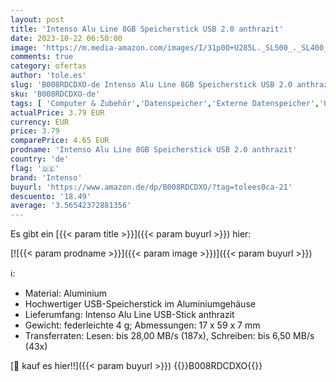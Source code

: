 ```yaml
---
layout: post
title: 'Intenso Alu Line 8GB Speicherstick USB 2.0 anthrazit'
date: 2023-10-22 06:50:00
image: 'https://m.media-amazon.com/images/I/31p0O+U285L._SL500_._SL400_.jpg'
comments: true
category: ofertas
author: 'tole.es'
slug: 'B008RDCDXO-de Intenso Alu Line 8GB Speicherstick USB 2.0 anthrazit'
sku: 'B008RDCDXO-de'
tags: [ 'Computer & Zubehör','Datenspeicher','Externe Datenspeicher','USB-Sticks','intenso','🇩🇪', ]
actualPrice: 3.79 EUR
currency: EUR
price: 3.79
comparePrice: 4.65 EUR
prodname: 'Intenso Alu Line 8GB Speicherstick USB 2.0 anthrazit'
country: 'de'
flag: '🇩🇪'
brand: 'Intenso'
buyurl: 'https://www.amazon.de/dp/B008RDCDXO/?tag=tolees0ca-21'
descuento: '18.49'
average: '3.56542372881356'
---
```


Es gibt ein [{{< param title >}}]({{< param buyurl >}}) hier:

[![{{< param prodname >}}]({{< param image >}})]({{< param buyurl >}})

ℹ️:

- Material: Aluminium
- Hochwertiger USB-Speicherstick im Aluminiumgehäuse
- Lieferumfang: Intenso Alu Line USB-Stick anthrazit
- Gewicht: federleichte 4 g; Abmessungen: 17 x 59 x 7 mm
- Transferraten: Lesen: bis 28,00 MB/s (187x), Schreiben: bis 6,50 MB/s (43x)

[🛒 kauf es hier!!]({{< param buyurl >}})
{{<world>}}B008RDCDXO{{</world>}}
